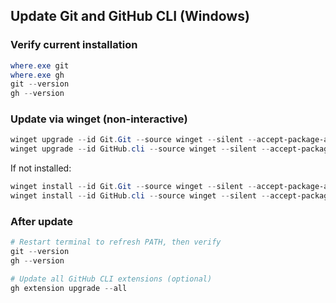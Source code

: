 ## Update Git and GitHub CLI (Windows)

### Verify current installation
```powershell
where.exe git
where.exe gh
git --version
gh --version
```

### Update via winget (non-interactive)
```powershell
winget upgrade --id Git.Git --source winget --silent --accept-package-agreements --accept-source-agreements
winget upgrade --id GitHub.cli --source winget --silent --accept-package-agreements --accept-source-agreements
```

If not installed:
```powershell
winget install --id Git.Git --source winget --silent --accept-package-agreements --accept-source-agreements
winget install --id GitHub.cli --source winget --silent --accept-package-agreements --accept-source-agreements
```

### After update
```powershell
# Restart terminal to refresh PATH, then verify
git --version
gh --version

# Update all GitHub CLI extensions (optional)
gh extension upgrade --all
```


